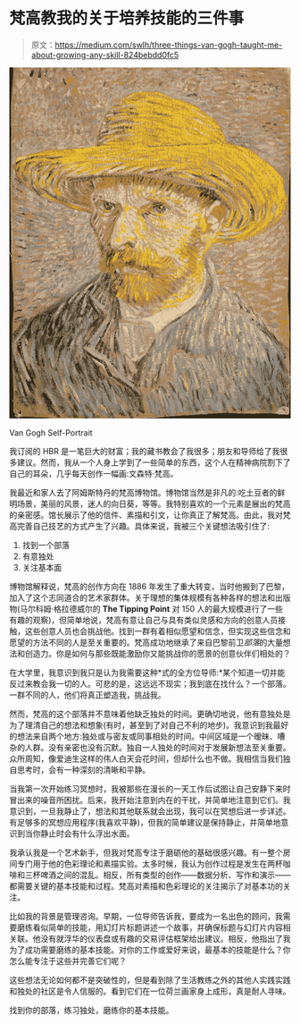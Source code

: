 # 梵高教我的关于培养技能的三件事

> 原文：<https://medium.com/swlh/three-things-van-gogh-taught-me-about-growing-any-skill-824bebdd0fc5>

![](img/19914e2d9ba2cd5b3c06abd1b58649cb.png)

Van Gogh Self-Portrait

我订阅的 HBR 是一笔巨大的财富；我的藏书教会了我很多；朋友和导师给了我很多建议。然而，我从一个人身上学到了一些简单的东西，这个人在精神病院割下了自己的耳朵，几乎每天创作一幅画:文森特·梵高。

我最近和家人去了阿姆斯特丹的梵高博物馆。博物馆当然是非凡的:吃土豆者的鲜明场景，美丽的风景，迷人的向日葵，等等。我特别喜欢的一个元素是展出的梵高的亲密感。馆长展示了他的信件、素描和引文，让你真正了解梵高。由此，我对梵高完善自己技艺的方式产生了兴趣。具体来说，我被三个关键想法吸引住了:

1.  找到一个部落
2.  有意独处
3.  关注基本面

博物馆解释说，梵高的创作方向在 1886 年发生了重大转变，当时他搬到了巴黎，加入了这个志同道合的艺术家群体。关于理想的集体规模有各种各样的想法和出版物(马尔科姆·格拉德威尔的 **The Tipping Point** 对 150 人的最大规模进行了一些有趣的观察)，但简单地说，梵高有意让自己与具有类似灵感和方向的创意人员接触，这些创意人员也会挑战他。找到一群有着相似愿望和信念，但实现这些信念和愿望的方法不同的人是至关重要的。梵高成功地继承了来自巴黎前卫*部落*的大量想法和创造力。你是如何与那些既能激励你又能挑战你的愿景的创意伙伴们相处的？

在大学里，我意识到我只是认为我需要这种*式的全方位导师:*某个知道一切并能反过来教会我一切的人。可悲的是，这远远不现实；我到底在找什么？一个部落。一群不同的人，他们将真正塑造我，挑战我。

然而，梵高的这个部落并不意味着他缺乏独处的时间。更确切地说，他有意独处是为了理清自己的想法和想象(有时，甚至到了对自己不利的地步)。我意识到我最好的想法来自两个地方:独处或与密友或同事相处的时间。中间区域是一个暧昧、嘈杂的人群。没有亲密也没有沉默。独自一人独处的时间对于发展新想法至关重要。众所周知，像爱迪生这样的伟人白天会花时间，但却什么也不做。我相信当我们独自思考时，会有一种深刻的清晰和平静。

当我第一次开始练习冥想时，我被那些在漫长的一天工作后试图让自己安静下来时冒出来的噪音所困扰。后来，我开始注意到内在的干扰，并简单地注意到它们。我意识到，一旦我静止了，想法和其他联系就会出现，我可以在冥想后进一步详述。有足够多的冥想应用程序(我喜欢平静)，但我的简单建议是保持静止，并简单地意识到当你静止时会有什么浮出水面。

我承认我是一个艺术新手，但我对梵高专注于磨砺他的基础很感兴趣。有一整个房间专门用于他的色彩理论和素描实验。太多时候，我认为创作过程是发生在两杯咖啡和三杯啤酒之间的混乱。相反，所有类型的创作——数据分析、写作和演示——都需要关键的基本技能和过程。梵高对素描和色彩理论的关注揭示了对基本功的关注。

比如我的背景是管理咨询。早期，一位导师告诉我，要成为一名出色的顾问，我需要磨练看似简单的技能，用幻灯片标题讲述一个故事，并确保标题与幻灯片内容相关联。他没有就浮华的仪表盘或有趣的交易评估框架给出建议。相反，他指出了我为了成功需要磨练的基本技能。对你的工作或爱好来说，最基本的技能是什么？你怎么能专注于这些并完善它们呢？

这些想法无论如何都不是突破性的，但是看到除了生活教练之外的其他人实践实践和独处的社区是令人信服的。看到它们在一位荷兰画家身上成形，真是耐人寻味。

找到你的部落，练习独处，磨练你的基本技能。